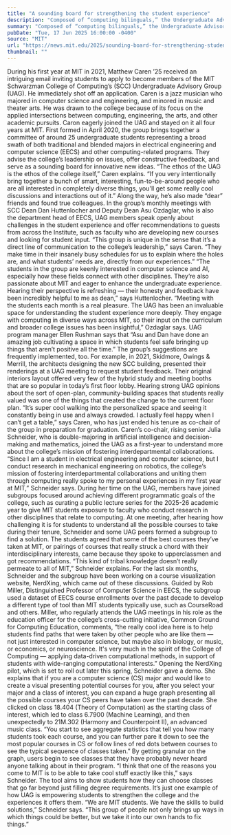 ```yaml
---
title: "A sounding board for strengthening the student experience"
description: "Composed of “computing bilinguals,” the Undergraduate Advisory Group provides vital input to help advance the mission of the MIT Schwarzman College of Computing."
summary: "Composed of “computing bilinguals,” the Undergraduate Advisory Group provides vital input to help advance the mission of"
pubDate: "Tue, 17 Jun 2025 16:00:00 -0400"
source: "MIT"
url: "https://news.mit.edu/2025/sounding-board-for-strengthening-student-experience-0617"
thumbnail: ""
---
```


During his first year at MIT in 2021, Matthew Caren ’25 received an intriguing email inviting students to apply to become members of the MIT Schwarzman College of Computing’s (SCC) Undergraduate Advisory Group (UAG). He immediately shot off an application.
Caren is a jazz musician who majored in computer science and engineering, and minored in music and theater arts. He was drawn to the college because of its focus on the applied intersections between computing, engineering, the arts, and other academic pursuits. Caron eagerly joined the UAG and stayed on it all four years at MIT.
First formed in April 2020, the group brings together a committee of around 25 undergraduate students representing a broad swath of both traditional and blended majors in electrical engineering and computer science (EECS) and other computing-related programs. They advise the college’s leadership on issues, offer constructive feedback, and serve as a sounding board for innovative new ideas.
“The ethos of the UAG is the ethos of the college itself,” Caren explains. “If you very intentionally bring together a bunch of smart, interesting, fun-to-be-around people who are all interested in completely diverse things, you'll get some really cool discussions and interactions out of it.”
Along the way, he’s also made “dear” friends and found true colleagues. In the group’s monthly meetings with SCC Dean Dan Huttenlocher and Deputy Dean Asu Ozdaglar, who is also the department head of EECS, UAG members speak openly about challenges in the student experience and offer recommendations to guests from across the Institute, such as faculty who are developing new courses and looking for student input.
“This group is unique in the sense that it’s a direct line of communication to the college’s leadership,” says Caren. “They make time in their insanely busy schedules for us to explain where the holes are, and what students’ needs are, directly from our experiences.”
“The students in the group are keenly interested in computer science and AI, especially how these fields connect with other disciplines. They’re also passionate about MIT and eager to enhance the undergraduate experience. Hearing their perspective is refreshing — their honesty and feedback have been incredibly helpful to me as dean,” says Huttenlocher.
“Meeting with the students each month is a real pleasure. The UAG has been an invaluable space for understanding the student experience more deeply. They engage with computing in diverse ways across MIT, so their input on the curriculum and broader college issues has been insightful,” Ozdaglar says.
UAG program manager Ellen Rushman says that “Asu and Dan have done an amazing job cultivating a space in which students feel safe bringing up things that aren’t positive all the time.” The group’s suggestions are frequently implemented, too.
For example, in 2021, Skidmore, Owings & Merrill, the architects designing the new SCC building, presented their renderings at a UAG meeting to request student feedback. Their original interiors layout offered very few of the hybrid study and meeting booths that are so popular in today’s first floor lobby.
Hearing strong UAG opinions about the sort of open-plan, community-building spaces that students really valued was one of the things that created the change to the current floor plan. “It’s super cool walking into the personalized space and seeing it constantly being in use and always crowded. I actually feel happy when I can’t get a table,” says Caren, who has just ended his tenure as co-chair of the group in preparation for graduation.
Caren’s co-chair, rising senior Julia Schneider, who is double-majoring in artificial intelligence and decision-making and mathematics, joined the UAG as a first-year to understand more about the college’s mission of fostering interdepartmental collaborations.
“Since I am a student in electrical engineering and computer science, but I conduct research in mechanical engineering on robotics, the college’s mission of fostering interdepartmental collaborations and uniting them through computing really spoke to my personal experiences in my first year at MIT,” Schneider says.
During her time on the UAG, members have joined subgroups focused around achieving different programmatic goals of the college, such as curating a public lecture series for the 2025-26 academic year to give MIT students exposure to faculty who conduct research in other disciplines that relate to computing.
At one meeting, after hearing how challenging it is for students to understand all the possible courses to take during their tenure, Schneider and some UAG peers formed a subgroup to find a solution.
The students agreed that some of the best courses they’ve taken at MIT, or pairings of courses that really struck a chord with their interdisciplinary interests, came because they spoke to upperclassmen and got recommendations. “This kind of tribal knowledge doesn’t really permeate to all of MIT,” Schneider explains.
For the last six months, Schneider and the subgroup have been working on a course visualization website, NerdXing, which came out of these discussions.
Guided by Rob Miller, Distinguished Professor of Computer Science in EECS, the subgroup used a dataset of EECS course enrollments over the past decade to develop a different type of tool than MIT students typically use, such as CourseRoad and others.
Miller, who regularly attends the UAG meetings in his role as the education officer for the college’s cross-cutting initiative, Common Ground for Computing Education, comments, “the really cool idea here is to help students find paths that were taken by other people who are like them — not just interested in computer science, but maybe also in biology, or music, or economics, or neuroscience. It's very much in the spirit of the College of Computing — applying data-driven computational methods, in support of students with wide-ranging computational interests.”
Opening the NerdXing pilot, which is set to roll out later this spring, Schneider gave a demo. She explains that if you are a computer science (CS) major and would like to create a visual presenting potential courses for you, after you select your major and a class of interest, you can expand a huge graph presenting all the possible courses your CS peers have taken over the past decade.
She clicked on class 18.404 (Theory of Computation) as the starting class of interest, which led to class 6.7900 (Machine Learning), and then unexpectedly to 21M.302 (Harmony and Counterpoint II), an advanced music class.
“You start to see aggregate statistics that tell you how many students took each course, and you can further pare it down to see the most popular courses in CS or follow lines of red dots between courses to see the typical sequence of classes taken.”
By getting granular on the graph, users begin to see classes that they have probably never heard anyone talking about in their program. “I think that one of the reasons you come to MIT is to be able to take cool stuff exactly like this,” says Schneider.
The tool aims to show students how they can choose classes that go far beyond just filling degree requirements. It’s just one example of how UAG is empowering students to strengthen the college and the experiences it offers them.
“We are MIT students. We have the skills to build solutions,” Schneider says. “This group of people not only brings up ways in which things could be better, but we take it into our own hands to fix things.”